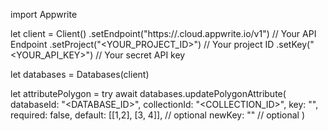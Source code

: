 import Appwrite

let client = Client()
    .setEndpoint("https://<REGION>.cloud.appwrite.io/v1") // Your API Endpoint
    .setProject("<YOUR_PROJECT_ID>") // Your project ID
    .setKey("<YOUR_API_KEY>") // Your secret API key

let databases = Databases(client)

let attributePolygon = try await databases.updatePolygonAttribute(
    databaseId: "<DATABASE_ID>",
    collectionId: "<COLLECTION_ID>",
    key: "",
    required: false,
    default: [[1,2], [3, 4]], // optional
    newKey: "" // optional
)

